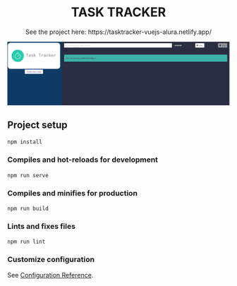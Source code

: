 <h1 align="center">TASK TRACKER</h1>
<p align="center">
See the project here: https://tasktracker-vuejs-alura.netlify.app/
</p>

<img src="src/assets/img/view.png" alt="view">

## Project setup
```
npm install
```

### Compiles and hot-reloads for development
```
npm run serve
```

### Compiles and minifies for production
```
npm run build
```

### Lints and fixes files
```
npm run lint
```

### Customize configuration
See [Configuration Reference](https://cli.vuejs.org/config/).
